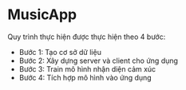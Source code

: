 # MusicApp

Quy trình thực hiện được thực hiện theo 4 bước:
- Bước 1: Tạo cơ sở dữ liệu
- Bước 2: Xây dựng server và client cho ứng dụng
- Bước 3: Train mô hình nhận diện cảm xúc
- Bước 4: Tích hợp mô hình vào ứng dụng

